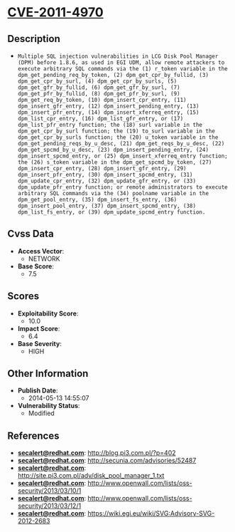 
# [CVE-2011-4970](https://cve.mitre.org/cgi-bin/cvename.cgi?name=CVE-2011-4970)

## Description

- `Multiple SQL injection vulnerabilities in LCG Disk Pool Manager (DPM) before 1.8.6, as used in EGI UDM, allow remote attackers to execute arbitrary SQL commands via the (1) r_token variable in the dpm_get_pending_req_by_token, (2) dpm_get_cpr_by_fullid, (3) dpm_get_cpr_by_surl, (4) dpm_get_cpr_by_surls, (5) dpm_get_gfr_by_fullid, (6) dpm_get_gfr_by_surl, (7) dpm_get_pfr_by_fullid, (8) dpm_get_pfr_by_surl, (9) dpm_get_req_by_token, (10) dpm_insert_cpr_entry, (11) dpm_insert_gfr_entry, (12) dpm_insert_pending_entry, (13) dpm_insert_pfr_entry, (14) dpm_insert_xferreq_entry, (15) dpm_list_cpr_entry, (16) dpm_list_gfr_entry, or (17) dpm_list_pfr_entry function; the (18) surl variable in the dpm_get_cpr_by_surl function; the (19) to_surl variable in the dpm_get_cpr_by_surls function; the (20) u_token variable in the dpm_get_pending_reqs_by_u_desc, (21) dpm_get_reqs_by_u_desc, (22) dpm_get_spcmd_by_u_desc, (23) dpm_insert_pending_entry, (24) dpm_insert_spcmd_entry, or (25) dpm_insert_xferreq_entry function; the (26) s_token variable in the dpm_get_spcmd_by_token, (27) dpm_insert_cpr_entry, (28) dpm_insert_gfr_entry, (29) dpm_insert_pfr_entry, (30) dpm_insert_spcmd_entry, (31) dpm_update_cpr_entry, (32) dpm_update_gfr_entry, or (33) dpm_update_pfr_entry function; or remote administrators to execute arbitrary SQL commands via the (34) poolname variable in the dpm_get_pool_entry, (35) dpm_insert_fs_entry, (36) dpm_insert_pool_entry, (37) dpm_insert_spcmd_entry, (38) dpm_list_fs_entry, or (39) dpm_update_spcmd_entry function.`

## Cvss Data

- **Access Vector**:
  - NETWORK
- **Base Score**:
  - 7.5

## Scores

- **Exploitability Score**:
  - 10.0
- **Impact Score**:
  - 6.4
- **Base Severity**:
  - HIGH

## Other Information

- **Publish Date**:
  - 2014-05-13 14:55:07
- **Vulnerability Status**:
  - Modified

## References

- **secalert@redhat.com**: http://blog.pi3.com.pl/?p=402
- **secalert@redhat.com**: http://secunia.com/advisories/52487
- **secalert@redhat.com**: http://site.pi3.com.pl/adv/disk_pool_manager_1.txt
- **secalert@redhat.com**: http://www.openwall.com/lists/oss-security/2013/03/10/1
- **secalert@redhat.com**: http://www.openwall.com/lists/oss-security/2013/03/12/1
- **secalert@redhat.com**: https://wiki.egi.eu/wiki/SVG:Advisory-SVG-2012-2683
